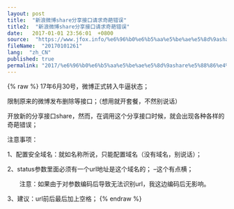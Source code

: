 ```yaml
---
layout: post
title:  "新浪微博share分享接口请求奇葩错误"
title2:  "新浪微博share分享接口请求奇葩错误"
date:   2017-01-01 23:56:01  +0800
source:  "https://www.jfox.info/%e6%96%b0%e6%b5%aa%e5%be%ae%e5%8d%9ashare%e5%88%86%e4%ba%ab%e6%8e%a5%e5%8f%a3%e8%af%b7%e6%b1%82%e5%a5%87%e8%91%a9%e9%94%99%e8%af%af.html"
fileName:  "20170101261"
lang:  "zh_CN"
published: true
permalink: "2017/%e6%96%b0%e6%b5%aa%e5%be%ae%e5%8d%9ashare%e5%88%86%e4%ba%ab%e6%8e%a5%e5%8f%a3%e8%af%b7%e6%b1%82%e5%a5%87%e8%91%a9%e9%94%99%e8%af%af.html"
---
```

{% raw %}
17年6月30号，微博正式转入牛逼状态；

限制原来的微博发布删除等接口；（想用就开套餐，不然别说话）

开放新的分享接口share，然而，在调用这个分享接口时候，就会出现各种各样的奇葩错误；

注意事项：

1、配置安全域名：就如名称所说，只能配置域名（没有域名，别说话）；

2、status参数里面必须有一个url地址是这个域名的； –这个有点横；

　　注意：如果由于对参数编码后导致无法识别url，我这边编码后无影响。

3、建议：url前后最后加上空格；
{% endraw %}
